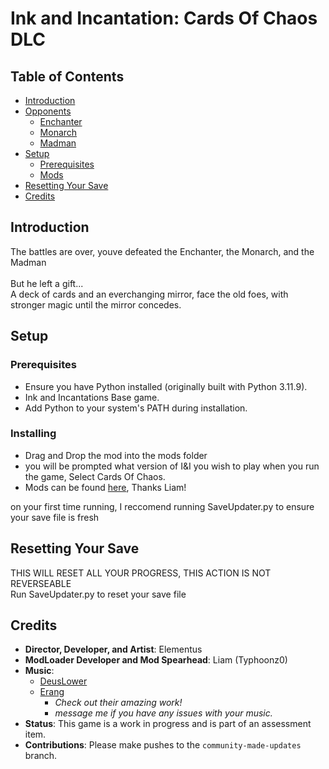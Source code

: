 # Ink and Incantation: Cards Of Chaos DLC
## Table of Contents
- [Introduction](#introduction)
- [Opponents](#opponents)
  - [Enchanter](#enchanter)
  - [Monarch](#monarch)
  - [Madman](#madman)
- [Setup](#setup)
  - [Prerequisites](#prerequisites)
  - [Mods](#modding)
- [Resetting Your Save](#resetting-your-save)
- [Credits](#credits)

## Introduction

The battles are over, youve defeated the Enchanter, the Monarch, and the Madman <br> <br>
But he left a gift... <br>
A deck of cards and an everchanging mirror, face the old foes, with stronger magic until the mirror concedes.

## Setup

### Prerequisites
- Ensure you have Python installed (originally built with Python 3.11.9).
- Ink and Incantations Base game.
- Add Python to your system's PATH during installation.

### Installing
- Drag and Drop the mod into the mods folder
- you will be prompted what version of I&I you wish to play when you run the game, Select Cards Of Chaos.
- Mods can be found [here](https://xliam.space/iaimods.html), Thanks Liam!

on your first time running, I reccomend running SaveUpdater.py to ensure your save file is fresh
## Resetting Your Save
THIS WILL RESET ALL YOUR PROGRESS, THIS ACTION IS NOT REVERSEABLE <br>
Run SaveUpdater.py to reset your save file

## Credits
- **Director, Developer, and Artist**: Elementus
- **ModLoader Developer and Mod Spearhead**: Liam (Typhoonz0)
- **Music**:
  - [DeusLower](https://www.youtube.com/@DeusLower)
  - [Erang](https://www.youtube.com/channel/UC0xBatTv8HbChLQukeerUCg)
    - *Check out their amazing work!*
    - *message me if you have any issues with your music.*
- **Status**: This game is a work in progress and is part of an assessment item.
- **Contributions**: Please make pushes to the `community-made-updates` branch.